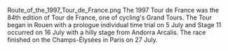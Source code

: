 Route_of_the_1997_Tour_de_France.png The 1997 Tour de France was the 84th edition of Tour de France, one of cycling's Grand Tours. The Tour began in Rouen with a prologue individual time trial on 5 July and Stage 11 occurred on 16 July with a hilly stage from Andorra Arcalis. The race finished on the Champs-Élysées in Paris on 27 July.
